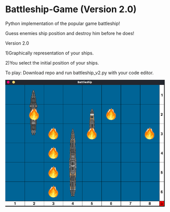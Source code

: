 # Battleship-Game (Version 2.0)
Python implementation of the popular game battleship!

Guess enemies ship position and destroy him before he does!

Version  2.0

1)Graphically representation of your ships.

2)You select the initial position of your ships.

To play:
Download repo and run battleship_v2.py with your code editor. 

![Game UI](/Game_UI.png)









